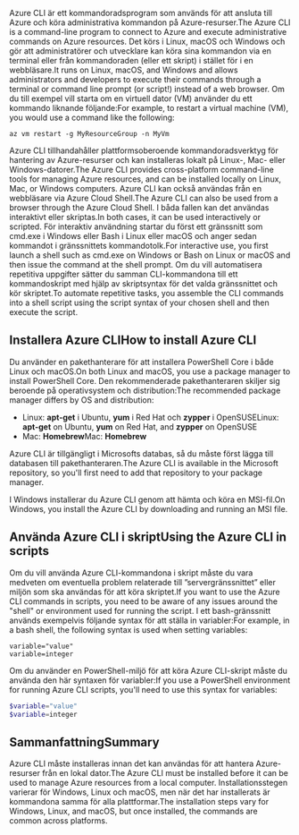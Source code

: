 <span data-ttu-id="00e3d-101">Azure CLI är ett kommandoradsprogram som används för att ansluta till Azure och köra administrativa kommandon på Azure-resurser.</span><span class="sxs-lookup"><span data-stu-id="00e3d-101">The Azure CLI is a command-line program to connect to Azure and execute administrative commands on Azure resources.</span></span> <span data-ttu-id="00e3d-102">Det körs i Linux, macOS och Windows och gör att administratörer och utvecklare kan köra sina kommandon via en terminal eller från kommandoraden (eller ett skript) i stället för i en webbläsare.</span><span class="sxs-lookup"><span data-stu-id="00e3d-102">It runs on Linux, macOS, and Windows and allows administrators and developers to execute their commands through a terminal or command line prompt (or script!) instead of a web browser.</span></span> <span data-ttu-id="00e3d-103">Om du till exempel vill starta om en virtuell dator (VM) använder du ett kommando liknande följande:</span><span class="sxs-lookup"><span data-stu-id="00e3d-103">For example, to restart a virtual machine (VM), you would use a command like the following:</span></span>

 ```azurecli
 az vm restart -g MyResourceGroup -n MyVm
 ```

<span data-ttu-id="00e3d-104">Azure CLI tillhandahåller plattformsoberoende kommandoradsverktyg för hantering av Azure-resurser och kan installeras lokalt på Linux-, Mac- eller Windows-datorer.</span><span class="sxs-lookup"><span data-stu-id="00e3d-104">The Azure CLI provides cross-platform command-line tools for managing Azure resources, and can be installed locally on Linux, Mac, or Windows computers.</span></span> <span data-ttu-id="00e3d-105">Azure CLI kan också användas från en webbläsare via Azure Cloud Shell.</span><span class="sxs-lookup"><span data-stu-id="00e3d-105">The Azure CLI can also be used from a browser through the Azure Cloud Shell.</span></span> <span data-ttu-id="00e3d-106">I båda fallen kan det användas interaktivt eller skriptas.</span><span class="sxs-lookup"><span data-stu-id="00e3d-106">In both cases, it can be used interactively or scripted.</span></span> <span data-ttu-id="00e3d-107">För interaktiv användning startar du först ett gränssnitt som cmd.exe i Windows eller Bash i Linux eller macOS och anger sedan kommandot i gränssnittets kommandotolk.</span><span class="sxs-lookup"><span data-stu-id="00e3d-107">For interactive use, you first launch a shell such as cmd.exe on Windows or Bash on Linux or macOS and then issue the command at the shell prompt.</span></span> <span data-ttu-id="00e3d-108">Om du vill automatisera repetitiva uppgifter sätter du samman CLI-kommandona till ett kommandoskript med hjälp av skriptsyntax för det valda gränssnittet och kör skriptet.</span><span class="sxs-lookup"><span data-stu-id="00e3d-108">To automate repetitive tasks, you assemble the CLI commands into a shell script using the script syntax of your chosen shell and then execute the script.</span></span>

## <a name="how-to-install-azure-cli"></a><span data-ttu-id="00e3d-109">Installera Azure CLI</span><span class="sxs-lookup"><span data-stu-id="00e3d-109">How to install Azure CLI</span></span>

<span data-ttu-id="00e3d-110">Du använder en pakethanterare för att installera PowerShell Core i både Linux och macOS.</span><span class="sxs-lookup"><span data-stu-id="00e3d-110">On both Linux and macOS, you use a package manager to install PowerShell Core.</span></span> <span data-ttu-id="00e3d-111">Den rekommenderade pakethanteraren skiljer sig beroende på operativsystem och distribution:</span><span class="sxs-lookup"><span data-stu-id="00e3d-111">The recommended package manager differs by OS and distribution:</span></span>
- <span data-ttu-id="00e3d-112">Linux: **apt-get** i Ubuntu, **yum** i Red Hat och **zypper** i OpenSUSE</span><span class="sxs-lookup"><span data-stu-id="00e3d-112">Linux: **apt-get** on Ubuntu, **yum** on Red Hat, and **zypper** on OpenSUSE</span></span>
- <span data-ttu-id="00e3d-113">Mac: **Homebrew**</span><span class="sxs-lookup"><span data-stu-id="00e3d-113">Mac: **Homebrew**</span></span>

<span data-ttu-id="00e3d-114">Azure CLI är tillgängligt i Microsofts databas, så du måste först lägga till databasen till pakethanteraren.</span><span class="sxs-lookup"><span data-stu-id="00e3d-114">The Azure CLI is available in the Microsoft repository, so you'll first need to add that repository to your package manager.</span></span>

<span data-ttu-id="00e3d-115">I Windows installerar du Azure CLI genom att hämta och köra en MSI-fil.</span><span class="sxs-lookup"><span data-stu-id="00e3d-115">On Windows, you install the Azure CLI by downloading and running an MSI file.</span></span>

## <a name="using-the-azure-cli-in-scripts"></a><span data-ttu-id="00e3d-116">Använda Azure CLI i skript</span><span class="sxs-lookup"><span data-stu-id="00e3d-116">Using the Azure CLI in scripts</span></span>

<span data-ttu-id="00e3d-117">Om du vill använda Azure CLI-kommandona i skript måste du vara medveten om eventuella problem relaterade till ”servergränssnittet” eller miljön som ska användas för att köra skriptet.</span><span class="sxs-lookup"><span data-stu-id="00e3d-117">If you want to use the Azure CLI commands in scripts, you need to be aware of any issues around the "shell" or environment used for running the script.</span></span> <span data-ttu-id="00e3d-118">I ett bash-gränssnitt används exempelvis följande syntax för att ställa in variabler:</span><span class="sxs-lookup"><span data-stu-id="00e3d-118">For example, in a bash shell, the following syntax is used when setting variables:</span></span>

 ```azurecli
 variable="value"
 variable=integer
 ```

<span data-ttu-id="00e3d-119">Om du använder en PowerShell-miljö för att köra Azure CLI-skript måste du använda den här syntaxen för variabler:</span><span class="sxs-lookup"><span data-stu-id="00e3d-119">If you use a PowerShell environment for running Azure CLI scripts, you'll need to use this syntax for variables:</span></span>

 ```powershell
 $variable="value"
 $variable=integer
 ```

## <a name="summary"></a><span data-ttu-id="00e3d-120">Sammanfattning</span><span class="sxs-lookup"><span data-stu-id="00e3d-120">Summary</span></span>

<span data-ttu-id="00e3d-121">Azure CLI måste installeras innan det kan användas för att hantera Azure-resurser från en lokal dator.</span><span class="sxs-lookup"><span data-stu-id="00e3d-121">The Azure CLI must be installed before it can be used to manage Azure resources from a local computer.</span></span> <span data-ttu-id="00e3d-122">Installationsstegen varierar för Windows, Linux och macOS, men när det har installerats är kommandona samma för alla plattformar.</span><span class="sxs-lookup"><span data-stu-id="00e3d-122">The installation steps vary for Windows, Linux, and macOS, but once installed, the commands are common across platforms.</span></span> 
